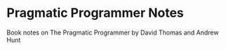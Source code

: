 # Pragmatic Programmer Notes

Book notes on The Pragmatic Programmer by David Thomas and Andrew Hunt
